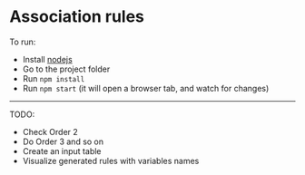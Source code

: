 # Association rules

To run:

 - Install [nodejs](https://nodejs.org/)
 - Go to the project folder
 - Run `npm install`
 - Run `npm start` (it will open a browser tab, and watch for changes)


----------


TODO:

 - Check Order 2
 - Do Order 3 and so on
 - Create an input table
 - Visualize generated rules with variables names